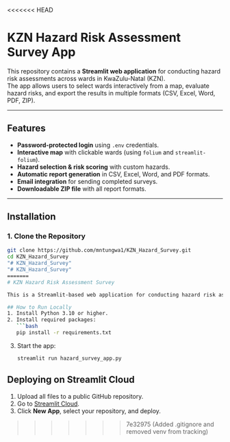 <<<<<<< HEAD
# KZN Hazard Risk Assessment Survey App

This repository contains a **Streamlit web application** for conducting hazard risk assessments across wards in KwaZulu-Natal (KZN).  
The app allows users to select wards interactively from a map, evaluate hazard risks, and export the results in multiple formats (CSV, Excel, Word, PDF, ZIP).

---

## **Features**
- **Password-protected login** using `.env` credentials.
- **Interactive map** with clickable wards (using `folium` and `streamlit-folium`).
- **Hazard selection & risk scoring** with custom hazards.
- **Automatic report generation** in CSV, Excel, Word, and PDF formats.
- **Email integration** for sending completed surveys.
- **Downloadable ZIP file** with all report formats.

---

## **Installation**

### **1. Clone the Repository**
```bash
git clone https://github.com/mntungwa1/KZN_Hazard_Survey.git
cd KZN_Hazard_Survey
"# KZN_Hazard_Survey" 
"# KZN_Hazard_Survey" 
=======
# KZN Hazard Risk Assessment Survey

This is a Streamlit-based web application for conducting hazard risk assessments in KZN.

## How to Run Locally
1. Install Python 3.10 or higher.
2. Install required packages:
   ```bash
   pip install -r requirements.txt
   ```
3. Start the app:
   ```bash
   streamlit run hazard_survey_app.py
   ```

## Deploying on Streamlit Cloud
1. Upload all files to a public GitHub repository.
2. Go to [Streamlit Cloud](https://streamlit.io/cloud).
3. Click **New App**, select your repository, and deploy.
>>>>>>> 7e32975 (Added .gitignore and removed venv from tracking)
